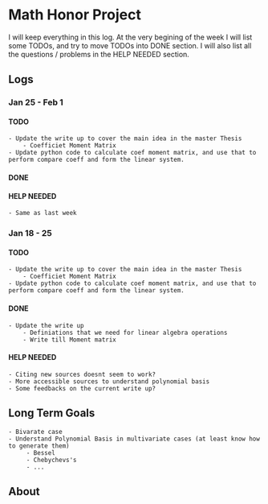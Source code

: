 # Math Honor Project

I will keep everything in this log. 
At the very begining of the week I will list some TODOs, and try to move TODOs into DONE section. 
I will also list all the questions / problems in the HELP NEEDED section.

## Logs


### Jan 25 - Feb 1

#### TODO

    - Update the write up to cover the main idea in the master Thesis
        - Coefficiet Moment Matrix
    - Update python code to calculate coef moment matrix, and use that to perform compare coeff and form the linear system.

#### DONE

#### HELP NEEDED

    - Same as last week


### Jan 18 - 25

#### TODO

    - Update the write up to cover the main idea in the master Thesis
        - Coefficiet Moment Matrix
    - Update python code to calculate coef moment matrix, and use that to perform compare coeff and form the linear system.

#### DONE

    - Update the write up
        - Definiations that we need for linear algebra operations
        - Write till Moment matrix

#### HELP NEEDED

    - Citing new sources doesnt seem to work? 
    - More accessible sources to understand polynomial basis
    - Some feedbacks on the current write up?

## Long Term Goals

    - Bivarate case
    - Understand Polynomial Basis in multivariate cases (at least know how to generate them)
         - Bessel
         - Chebychevs's 
         - ...

## About


